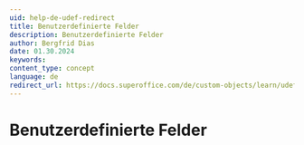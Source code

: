 ```yaml
---
uid: help-de-udef-redirect
title: Benutzerdefinierte Felder
description: Benutzerdefinierte Felder
author: Bergfrid Dias
date: 01.30.2024
keywords:
content_type: concept
language: de
redirect_url: https://docs.superoffice.com/de/custom-objects/learn/udef.html
---
```


# Benutzerdefinierte Felder
